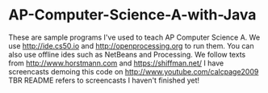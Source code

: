 # AP-Computer-Science-A-with-Java
These are sample programs I've used to teach AP Computer Science A.
We use http://ide.cs50.io and http://openprocessing.org to run them.
You can also use offline ides such as NetBeans and Processing.
We follow texts from http://www.horstmann.com and https://shiffman.net/
I have screencasts demoing this code on http://www.youtube.com/calcpage2009
TBR README refers to screencasts I haven't finished yet!
